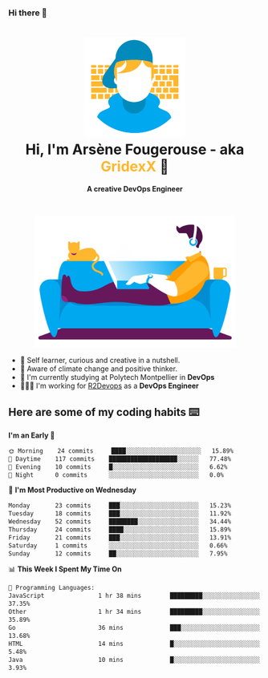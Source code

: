 ### Hi there 👋

<!--
**GridexX/gridexx** is a ✨ _special_ ✨ repository because its `README.md` (this file) appears on your GitHub profile.

Here are some ideas to get you started:

- 🔭 I’m currently working on ...
- 🌱 I’m currently learning ...
- 👯 I’m looking to collaborate on ...
- 🤔 I’m looking for help with ...
- 💬 Ask me about ...
- 📫 How to reach me: ...
- 😄 Pronouns: ...
- ⚡ Fun fact: ...
-->


<!-- Header -->
<h1 align="center">
  <img src="./images/user_profile.png" width="200">
  <br>
  Hi, I'm Arsène Fougerouse - aka <span style="color:#ffb72e">GridexX</span> 👋
</h1>


<p align="center">
  <b>A creative DevOps Engineer </b>
</p>
<br/>
<p align="center">
  <img src="./images/man_couch.png" width="400">
</p>

- 🎨 Self learner, curious and creative in a nutshell. 
- 🌱 Aware of climate change and positive thinker.
- 📕 I'm currently studying at Polytech Montpellier in **DevOps**
- 👨🏻‍💻 I'm working for [R2Devops](https://r2devops.io) as a **DevOps Engineer**


## Here are some of my coding habits ⌨️

<!-- Add a section about tech and Ops stack
  Like this one : https://github.com/Xanthus58#-tech-stack
-->
<!--START_SECTION:waka-->
**I'm an Early 🐤** 

```text
🌞 Morning    24 commits     ████░░░░░░░░░░░░░░░░░░░░░   15.89% 
🌆 Daytime    117 commits    ███████████████████░░░░░░   77.48% 
🌃 Evening    10 commits     █░░░░░░░░░░░░░░░░░░░░░░░░   6.62% 
🌙 Night      0 commits      ░░░░░░░░░░░░░░░░░░░░░░░░░   0.0%

```
📅 **I'm Most Productive on Wednesday** 

```text
Monday       23 commits     ███░░░░░░░░░░░░░░░░░░░░░░   15.23% 
Tuesday      18 commits     ███░░░░░░░░░░░░░░░░░░░░░░   11.92% 
Wednesday    52 commits     ████████░░░░░░░░░░░░░░░░░   34.44% 
Thursday     24 commits     ████░░░░░░░░░░░░░░░░░░░░░   15.89% 
Friday       21 commits     ███░░░░░░░░░░░░░░░░░░░░░░   13.91% 
Saturday     1 commits      ░░░░░░░░░░░░░░░░░░░░░░░░░   0.66% 
Sunday       12 commits     ██░░░░░░░░░░░░░░░░░░░░░░░   7.95%

```


📊 **This Week I Spent My Time On** 

```text
💬 Programming Languages: 
JavaScript               1 hr 38 mins        █████████░░░░░░░░░░░░░░░░   37.35% 
Other                    1 hr 34 mins        █████████░░░░░░░░░░░░░░░░   35.89% 
Go                       36 mins             ███░░░░░░░░░░░░░░░░░░░░░░   13.68% 
HTML                     14 mins             █░░░░░░░░░░░░░░░░░░░░░░░░   5.48% 
Java                     10 mins             █░░░░░░░░░░░░░░░░░░░░░░░░   3.93%

```


<!--END_SECTION:waka-->
